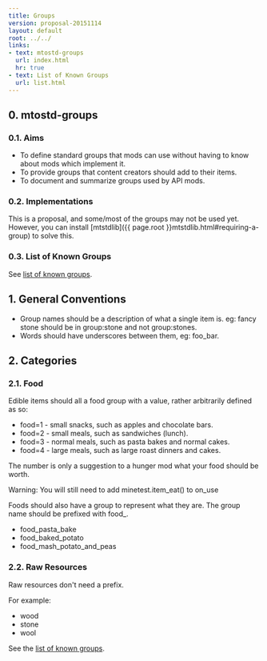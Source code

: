 ```yaml
---
title: Groups
version: proposal-20151114
layout: default
root: ../../
links:
- text: mtostd-groups
  url: index.html
  hr: true
- text: List of Known Groups
  url: list.html
---
```


## 0. mtostd-groups

### 0.1. Aims

* To define standard groups that mods can use without having to know about
  mods which implement it.
* To provide groups that content creators should add to their items.
* To document and summarize groups used by API mods.

### 0.2. Implementations

This is a proposal, and some/most of the groups may not be used yet.
However, you can install [mtstdlib]({{ page.root }}mtstdlib.html#requiring-a-group) to solve this.

### 0.3. List of Known Groups

See [list of known groups](list.html).

## 1. General Conventions

* Group names should be a description of what a single item is.
  eg: fancy stone should be in group:stone and not group:stones.
* Words should have underscores between them, eg: foo_bar.

## 2. Categories

### 2.1. Food

Edible items should all a food group with a value, rather arbitrarily defined as so:

* food=1 - small snacks, such as apples and chocolate bars.
* food=2 - small meals, such as sandwiches (lunch).
* food=3 - normal meals, such as pasta bakes and normal cakes.
* food=4 - large meals, such as large roast dinners and cakes.

The number is only a suggestion to a hunger mod what your food should be worth.

<aside class="box warning">Warning: You will still need to add minetest.item_eat() to on_use</aside>

Foods should also have a group to represent what they are. The group name should
be prefixed with food_.

* food_pasta_bake
* food_baked_potato
* food_mash_potato_and_peas

### 2.2. Raw Resources

Raw resources don't need a prefix.

For example:

* wood
* stone
* wool

See the [list of known groups](list.html).

